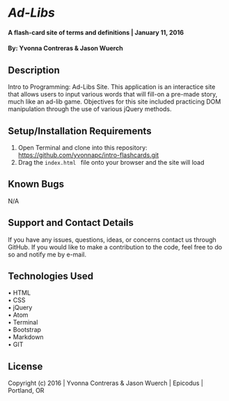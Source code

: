 # _Ad-Libs_

#### A flash-card site of terms and definitions   | January 11, 2016

#### By: Yvonna Contreras & Jason Wuerch

## Description

Intro to Programming: Ad-Libs Site. This application is an interactice site that allows users to input various words that will fill-on a pre-made story, much like an ad-lib game. Objectives for this site included practicing DOM manipulation through the use of various jQuery methods.

## Setup/Installation Requirements

1. Open Terminal and clone into this repository: https://github.com/yvonnapc/intro-flashcards.git
2. Drag the ```index.html ``` file onto your browser and the site will load

## Known Bugs

N/A

## Support and Contact Details

If you have any issues, questions, ideas, or concerns contact us through GitHub. If you would like to make a contribution to the code, feel free to do so and notify me by e-mail.

## Technologies Used

• HTML<br>
• CSS<br>
• jQuery<br>
• Atom<br>
• Terminal<br>
• Bootstrap<br>
• Markdown<br>
• GIT<br>

## License

Copyright (c) 2016  |  Yvonna Contreras & Jason Wuerch  |  Epicodus  |  Portland, OR
